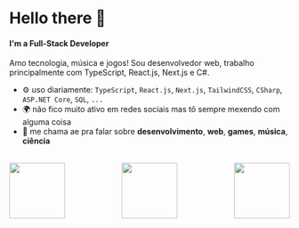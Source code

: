 # Hello there 👋

#### I'm a Full-Stack Developer

Amo tecnologia, música e jogos! Sou desenvolvedor web, trabalho principalmente com TypeScript, React.js, Next.js e C#.

- ⚙️ uso diariamente: `TypeScript`, `React.js`, `Next.js`, `TailwindCSS`, `CSharp`, `ASP.NET Core`, `SQL`, `...`
- 🌍 não fico muito ativo em redes sociais mas tô sempre mexendo com alguma coisa
- 💬 me chama ae pra falar sobre **desenvolvimento**, **web**, **games**, **música**, **ciência**


</br>

<div align="center"> 
  <img align='right' src='https://img1.picmix.com/output/stamp/normal/8/6/5/6/1756568_c4174.gif' width='100px'>
  <img align='center' src='https://images-wixmp-ed30a86b8c4ca887773594c2.wixmp.com/f/315a89f4-8dce-4902-8044-c13353b17cdb/dc77crt-c130720f-e57a-4d74-8239-de64b8e083ea.gif?token=eyJ0eXAiOiJKV1QiLCJhbGciOiJIUzI1NiJ9.eyJzdWIiOiJ1cm46YXBwOjdlMGQxODg5ODIyNjQzNzNhNWYwZDQxNWVhMGQyNmUwIiwiaXNzIjoidXJuOmFwcDo3ZTBkMTg4OTgyMjY0MzczYTVmMGQ0MTVlYTBkMjZlMCIsIm9iaiI6W1t7InBhdGgiOiJcL2ZcLzMxNWE4OWY0LThkY2UtNDkwMi04MDQ0LWMxMzM1M2IxN2NkYlwvZGM3N2NydC1jMTMwNzIwZi1lNTdhLTRkNzQtODIzOS1kZTY0YjhlMDgzZWEuZ2lmIn1dXSwiYXVkIjpbInVybjpzZXJ2aWNlOmZpbGUuZG93bmxvYWQiXX0.zneBWBYKsb0Bcx-O8t-dyEIi0wG-8oL8BtCC8HIzTxA' width='100px'>
  <img align='left' src='http://31.media.tumblr.com/tumblr_mdjdhmnIPJ1r6x1zlo1_400.gif' width='100px'>
</div>
<!---
deadpunk551/deadpunk551 is a ✨ special ✨ repository because its `README.md` (this file) appears on your GitHub profile.
You can click the Preview link to take a look at your changes.
--->
